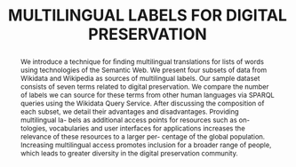 ---
abstract: We introduce a technique for ﬁnding multilingual translations for lists
  of words using technologies of the Semantic Web. We present four subsets of data
  from Wikidata and Wikipedia as sources of multilingual labels. Our sample dataset
  consists of seven terms related to digital preservation. We compare the number of
  labels we can source for these terms from other human languages via SPARQL queries
  using the Wikidata Query Service. After discussing the composition of each subset,
  we detail their advantages and disadvantages. Providing multilingual la- bels as
  additional access points for resources such as on- tologies, vocabularies and user
  interfaces for applications increases the relevance of these resources to a larger
  per- centage of the global population. Increasing multilingual access promotes inclusion
  for a broader range of people, which leads to greater diversity in the digital preservation
  community.
creators:
- Thronton, Katherine
- Seals-Nutt, Kenneth
date: null
document_url: https://www.ideals.illinois.edu/items/128304/bitstreams/428973/data.pdf
grand_parent: iPRES
institutions: []
keywords:
- wikidata
- semantic web
- multilingual data
- knowledge graph subsets
landing_page_url: https://hdl.handle.net/2142/121100
language: eng
layout: publication
license: CC-BY 4.0 International
notes_url: null
parent: iPRES 2023
publication_type: paper
size: null
slides_url: https://hdl.handle.net/2142/121670
source_name: iPRES
title: MULTILINGUAL LABELS FOR DIGITAL PRESERVATION
year: 2023
---